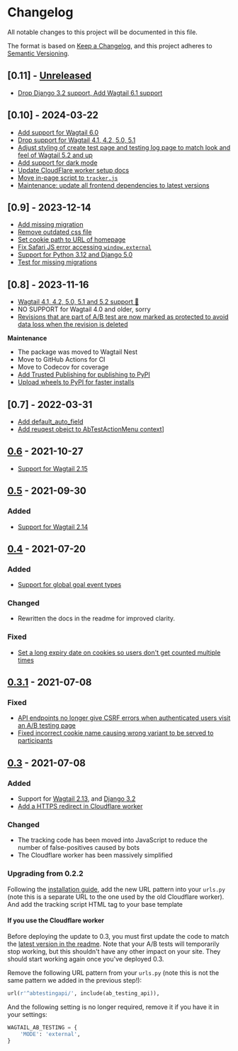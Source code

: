 # Changelog

All notable changes to this project will be documented in this file.

The format is based on [Keep a Changelog](https://keepachangelog.com/en/1.0.0/),
and this project adheres to [Semantic Versioning](https://semver.org/spec/v2.0.0.html).

## [0.11] - [Unreleased]

- [Drop Django 3.2 support, Add Wagtail 6.1 support](https://github.com/wagtail-nest/wagtail-ab-testing/pull/83)

## [0.10] - 2024-03-22

- [Add support for Wagtail 6.0](https://github.com/wagtail-nest/wagtail-ab-testing/pull/77)
- [Drop support for Wagtail 4.1, 4.2, 5.0, 5.1](https://github.com/wagtail-nest/wagtail-ab-testing/pull/77)
- [Adjust styling of create test page and testing log page to match look and feel of Wagtail 5.2 and up](https://github.com/wagtail-nest/wagtail-ab-testing/pull/80)
- [Add support for dark mode](https://github.com/wagtail-nest/wagtail-ab-testing/pull/76)
- [Update CloudFlare worker setup docs](https://github.com/wagtail-nest/wagtail-ab-testing/pull/72)
- [Move in-page script to `tracker.js`](https://github.com/wagtail-nest/wagtail-ab-testing/pull/73)
- [Maintenance: update all frontend dependencies to latest versions](https://github.com/wagtail-nest/wagtail-ab-testing/pull/78)

## [0.9] - 2023-12-14

- [Add missing migration](https://github.com/wagtail-nest/wagtail-ab-testing/pull/65)
- [Remove outdated css file](https://github.com/wagtail-nest/wagtail-ab-testing/pull/66)
- [Set cookie path to URL of homepage](https://github.com/wagtail-nest/wagtail-ab-testing/pull/67)
- [Fix Safari JS error accessing `window.external`](https://github.com/wagtail-nest/wagtail-ab-testing/pull/68)
- [Support for Python 3.12 and Django 5.0](https://github.com/wagtail-nest/wagtail-ab-testing/pull/69)
- [Test for missing migrations](https://github.com/wagtail-nest/wagtail-ab-testing/pull/71)


## [0.8] - 2023-11-16

- [Wagtail 4.1, 4.2, 5.0, 5.1 and 5.2 support 🎉](https://github.com/wagtail-nest/wagtail-ab-testing/pull/52)
- NO SUPPORT for Wagtail 4.0 and older, sorry
- [Revisions that are part of A/B test are now marked as protected to avoid data loss when the revision is deleted](https://github.com/wagtail-nest/wagtail-ab-testing/pull/54)

**Maintenance**

- The package was moved to Wagtail Nest
- Move to GitHub Actions for CI
- Move to Codecov for coverage
- [Add Trusted Publishing for publishing to PyPI](https://github.com/wagtail-nest/wagtail-ab-testing/pull/60)
- [Upload wheels to PyPI for faster installs](https://github.com/wagtail-nest/wagtail-ab-testing/pull/60)

## [0.7] - 2022-03-31

 - [Add default_auto_field](https://github.com/torchbox/wagtail-ab-testing/pull/42)
 - [Add reuqest obejct to AbTestActionMenu context](https://github.com/torchbox/wagtail-ab-testing/pull/43)]

## [0.6] - 2021-10-27

 - [Support for Wagtail 2.15](https://github.com/torchbox/wagtail-ab-testing/pull/41)

## [0.5] - 2021-09-30

### Added

 - [Support for Wagtail 2.14](https://github.com/torchbox/wagtail-ab-testing/pull/39)

## [0.4] - 2021-07-20

### Added

 - [Support for global goal event types](https://github.com/torchbox/wagtail-ab-testing/pull/37)

### Changed

 - Rewritten the docs in the readme for improved clarity.

### Fixed

 - [Set a long expiry date on cookies so users don't get counted multiple times](https://github.com/torchbox/wagtail-ab-testing/pull/36)

## [0.3.1] - 2021-07-08

### Fixed

 - [API endpoints no longer give CSRF errors when authenticated users visit an A/B testing page](https://github.com/torchbox/wagtail-ab-testing/pull/35)
 - [Fixed incorrect cookie name causing wrong variant to be served to participants](https://github.com/torchbox/wagtail-ab-testing/pull/34)

## [0.3] - 2021-07-08

### Added

 - Support for [Wagtail 2.13](https://github.com/torchbox/wagtail-ab-testing/pull/26), and [Django 3.2](https://github.com/torchbox/wagtail-ab-testing/pull/30)
 - [Add a HTTPS redirect in Cloudflare worker](https://github.com/torchbox/wagtail-ab-testing/pull/31)

### Changed

- The tracking code has been moved into JavaScript to reduce the number of false-positives caused by bots
- The Cloudflare worker has been massively simplified

### Upgrading from 0.2.2

Following the [installation guide](https://github.com/torchbox/wagtail-ab-testing/#installation), add the new URL pattern into your ``urls.py`` (note this is a separate URL to the one used by the old Cloudflare worker).
And add the tracking script HTML tag to your base template

#### If you use the Cloudflare worker

Before deploying the update to 0.3, you must first update the code to match the [latest version in the readme](https://github.com/torchbox/wagtail-ab-testing/#running-ab-tests-on-a-site-that-uses-cloudflare-caching). Note that your A/B tests will temporarily stop working, but this shouldn't have any other impact on your site. They should start working again once you've deployed 0.3.

Remove the following URL pattern from your ``urls.py`` (note this is not the same pattern we added in the previous step!):

```python
url(r'^abtestingapi/', include(ab_testing_api)),
```

And the following setting is no longer required, remove it if you have it in your settings:

```python
WAGTAIL_AB_TESTING = {
    'MODE': 'external',
}
```

[Unreleased]: https://github.com/torchbox/wagtail-ab-testing/compare/v0.6...main
[0.6]: https://github.com/torchbox/wagtail-ab-testing/compare/v0.5...v0.6
[0.5]: https://github.com/torchbox/wagtail-ab-testing/compare/v0.4...v0.5
[0.4]: https://github.com/torchbox/wagtail-ab-testing/compare/v0.3.1...v0.4
[0.3.1]: https://github.com/torchbox/wagtail-ab-testing/compare/v0.3...v0.3.1
[0.3]: https://github.com/torchbox/wagtail-ab-testing/compare/v0.2...v0.3
[0.4]: https://github.com/torchbox/wagtail-ab-testing/compare/v0.3...v0.4
